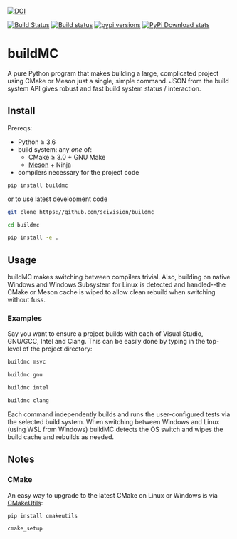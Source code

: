 [![DOI](https://zenodo.org/badge/190810341.svg)](https://zenodo.org/badge/latestdoi/190810341)

[![Build Status](https://travis-ci.com/scivision/buildMC.svg?branch=master)](https://travis-ci.com/scivision/buildMC)
[![Build status](https://ci.appveyor.com/api/projects/status/od39fe9u8u8jqh4j?svg=true)](https://ci.appveyor.com/project/scivision/buildmc)
[![pypi versions](https://img.shields.io/pypi/pyversions/buildmc.svg)](https://pypi.python.org/pypi/buildmc)
[![PyPi Download stats](http://pepy.tech/badge/buildmc)](http://pepy.tech/project/buildmc)

# buildMC

A pure Python program that makes building a large, complicated project using CMake or Meson just a single, simple command.
JSON from the build system API gives robust and fast build system status / interaction.

## Install

Prereqs:

* Python &ge; 3.6
* build system: any _one_ of:
  * CMake &ge; 3.0 + GNU Make
  * [Meson](https://www.mesonbuild.com) + Ninja
* compilers necessary for the project code

```sh
pip install buildmc
```

or to use latest development code
```sh
git clone https://github.com/scivision/buildmc

cd buildmc

pip install -e .
```


## Usage

buildMC makes switching between compilers trivial.
Also, building on native Windows and Windows Subsystem for Linux is detected and handled--the CMake or Meson cache is wiped to allow clean rebuild when switching without fuss.


### Examples

Say you want to ensure a project builds with each of Visual Studio, GNU/GCC, Intel and Clang.
This can be easily done by typing in the top-level of the project directory:

```sh
buildmc msvc

buildmc gnu

buildmc intel

buildmc clang
```

Each command independently builds and runs the user-configured tests via the selected build system.
When switching between Windows and Linux (using WSL from Windows) buildMC detects the OS switch and wipes the build cache and rebuilds as needed.


## Notes

### CMake

An easy way to upgrade to the latest CMake on Linux or Windows is via [CMakeUtils](https://github.com/scivision/cmake-utils):
```sh
pip install cmakeutils

cmake_setup
```